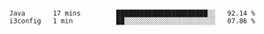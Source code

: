 
<!--START_SECTION:waka-->

```text
Java       17 mins         ███████████████████████░░   92.14 %
i3config   1 min           ██░░░░░░░░░░░░░░░░░░░░░░░   07.86 %
```

<!--END_SECTION:waka-->

<!--unk0e-ctrlmd-blitzh-->
